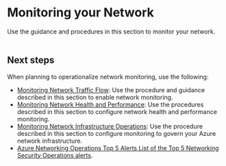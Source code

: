 # Monitoring your Network
Use the guidance and procedures in this section to monitor your network.
<br />
<br />

## Next steps

When planning to operationalize network monitoring, use the following:

- [Monitoring Network Traffic Flow](5.1.1-Monitoring-Network-Traffic-Flow.md): Use the procedure and guidance described in this section to enable network monitoring.
- [Monitoring Network Health and Performance](5.1.2-Monitoring-Network-Health-and-Performance.md): Use the procedures described in this section to configure network health and performance monitoring.
- [Monitoring Network Infrastructure Operations](5.1.3-Monitoring-Network-Infrastructure-Operations.md): Use the procedure described in this section to configure monitoring to govern your Azure network infrastructure.
- [Azure Networking Operations Top 5 Alerts  List of the Top 5 Networking Security Operations alerts](5.1.3-Monitoring-Network-Infrastructure-Operations.md).


